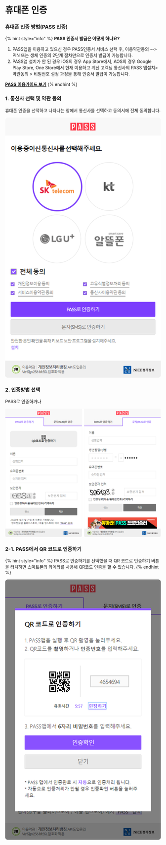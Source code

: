 # 휴대폰 인증

### 휴대폰 인증 방법(PASS 인증)

{% hint style="info" %}
**PASS 인증서 발급은 어떻게 하나요?**

1. PASS앱을 이용하고 있으신 경우 PASS인증서 서비스 선택 후, 이용약관동의 --> PIN 또는 생체 인증의 2단계 절차만으로 인증서 발급이 가능합니다.
2. PASS앱 설치가 안 된 경우 iOS의 경우 App Store에서, AOS의 경우 Google Play Store, One Store에서 현재 이용하고 계신 고객님 통신사의 PASS 앱설치> 약관동의 > 비밀번호 설정 과정을 통해 인증서 발급이 가능합니다.

****[**PASS 이용가이드 보기**](https://www.passauth.co.kr/guide)****
{% endhint %}

### 1. 통신사 선택 및 약관 동의

휴대폰 인증을 선택하고 나타나는 창에서 통신사를 선택하고 동의서에 전체 동의합니다.

![](<../../../.gitbook/assets/image (1) (1).png>)

### 2. 인증방법 선택

PASS로 인증하거나&#x20;

![](<../../../.gitbook/assets/image (4) (1).png>)

### 2-1. PASS에서 QR 코드로 인증하기

{% hint style="info" %}
PASS로 인증하기를 선택했을 때 QR 코드로 인증하기 버튼을 터치하면 스마트폰의 카메라를 사용해 QR코드 인증을 할 수 있습니다.
{% endhint %}

![](<../../../.gitbook/assets/image (3) (1).png>)

